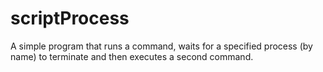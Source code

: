 # scriptProcess
A simple program that runs a command, waits for a specified process (by name) to terminate and then executes a second command.
